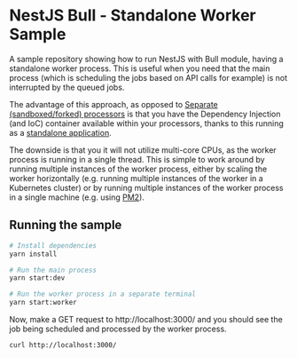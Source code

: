 # NestJS Bull - Standalone Worker Sample

A sample repository showing how to run NestJS with Bull module, having a standalone worker process. This is useful when you need that the main process (which is scheduling the jobs based on API calls for example) is not interrupted by the queued jobs.

The advantage of this approach, as opposed to [Separate (sandboxed/forked) processors](https://docs.nestjs.com/techniques/queues#separate-processes) is that you have the Dependency Injection (and IoC) container available within your processors, thanks to this running as a [standalone application](https://docs.nestjs.com/standalone-applications).

The downside is that you it will not utilize multi-core CPUs, as the worker process is running in a single thread. This is simple to work around by running multiple instances of the worker process, either by scaling the worker horizontally (e.g. running multiple instances of the worker in a Kubernetes cluster) or by running multiple instances of the worker process in a single machine (e.g. using [PM2](https://pm2.keymetrics.io/)).

## Running the sample

```bash
# Install dependencies
yarn install

# Run the main process
yarn start:dev

# Run the worker process in a separate terminal
yarn start:worker
```

Now, make a GET request to http://localhost:3000/ and you should see the job being scheduled and processed by the worker process.

```bash
curl http://localhost:3000/
```

